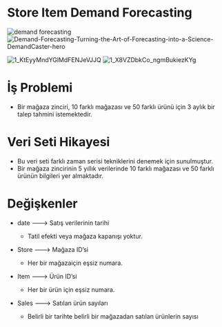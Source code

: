 # Store Item Demand Forecasting

![demand forecasting](https://user-images.githubusercontent.com/73841520/128085864-acb715c6-bb74-4a53-9f16-4b348992a1bc.jpg)
![Demand-Forecasting-Turning-the-Art-of-Forecasting-into-a-Science-DemandCaster-hero](https://user-images.githubusercontent.com/73841520/128085916-73a3b3c2-2e3c-4d18-aad1-adb20c664b61.jpg)

![1_KtEyyMndYGlMdFENJeVJJQ](https://user-images.githubusercontent.com/73841520/128085932-11c6216a-3399-400f-9529-94b804b2de3b.jpeg)
![1_X8VZDbkCo_ngmBukiezKYg](https://user-images.githubusercontent.com/73841520/128085934-ff9a17ec-a2c0-4c98-a897-50eff7d82ff0.jpeg)

# İş Problemi
* Bir mağaza zinciri, 10 farklı mağazası ve 50 farklı ürünü için 3 aylık bir talep tahmini istemektedir. 

# Veri Seti Hikayesi
* Bu veri seti farklı zaman serisi tekniklerini denemek için sunulmuştur.
* Bir mağaza zincirinin 5 yıllık verilerinde 10 farklı mağazası ve 50 farklı ürünün bilgileri yer almaktadır.

# Değişkenler
* date –--> Satış verilerinin tarihi
   * Tatil efekti veya mağaza kapanışı yoktur.
   
* Store –--> Mağaza ID’si
   * Her bir mağazaiçin eşsiz numara.
   
* Item –--> Ürün ID’si
   * Her bir ürün için eşsiz numara.
   
* Sales ---> Satılan ürün sayıları
  * Belirli bir tarihte belirli bir mağazadan satılan ürünlerin sayısı
